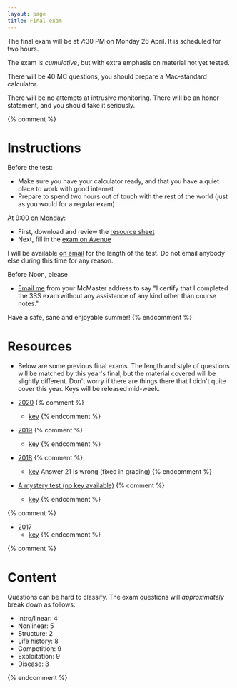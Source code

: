 ```yaml
---
layout: page
title: Final exam
---
```


The final exam will be at 7:30 PM on Monday 26 April. It is scheduled for two hours. 

The exam is _cumulative_, but with extra emphasis on material not yet tested.

There will be 40 MC questions, you should prepare a Mac-standard calculator.

There will be no attempts at intrusive monitoring. There will be an honor statement, and you should take it seriously.

{% comment %} 

# Instructions

Before the test:
* Make sure you have your calculator ready, and that you have a quiet place to work with good internet
* Prepare to spend two hours out of touch with the rest of the world (just as you would for a regular exam)

At 9:00 on Monday:

* First, download and review the [resource sheet](/materials/final.resource.test.pdf)
* Next, fill in the [exam on Avenue](https://avenue.cllmcmaster.ca/d2l/lms/quizzing/user/quiz_summary.d2l?qi=115716&ou=315235)

I will be available [on email](mailto:dushoff@mcmaster.ca) for the length of the test. Do not email anybody else during this time for any reason.

Before Noon, please

* [Email me](mailto:dushoff@mcmaster.ca) from your McMaster address to say "I certify that I completed the 3SS exam without any assistance of any kind other than course notes."

Have a safe, sane and enjoyable summer!
{% endcomment %} 

# Resources

* Below are some previous final exams. The length and style of questions will be matched by this year's final, but the material covered will be slightly different. Don't worry if there are things there that I didn't quite cover this year. Keys will be released mid-week.

* [2020](materials/2020/final.test.pdf)
{% comment %} 
	* [key](materials/2020/final.key.pdf)
{% endcomment %} 

* [2019](/materials/2019/final.1.test.pdf)
{% comment %} 
	* [key](/materials/2019/final.1.key.pdf)
{% endcomment %} 

* [2018](/materials/2018/final.1.test.pdf)
{% comment %} 
	* [key](/materials/2018/final.1.key.pdf) Answer 21 is wrong (fixed in grading)
{% endcomment %} 

* [A mystery test (no key available)](materials/2020/final.x.test.pdf)
{% comment %} 
	* [key](/materials/2020/)
{% endcomment %} 

{% comment %} 
* [2017](/materials/2017/final.1.test.pdf)
	* [key](/materials/2017/final.1.key.pdf)
{% endcomment %} 

{% comment %} 
# Content

Questions can be hard to classify. The exam questions will _approximately_ break down as follows:

* Intro/linear: 4
* Nonlinear: 5
* Structure: 2
* Life history: 8
* Competition: 9
* Exploitation: 9
* Disease: 3

{% endcomment %} 
